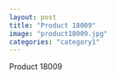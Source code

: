 ```yaml
---
layout: post
title: "Product 18009"
image: "product18009.jpg"
categories: "category1"
---
```

Product 18009

